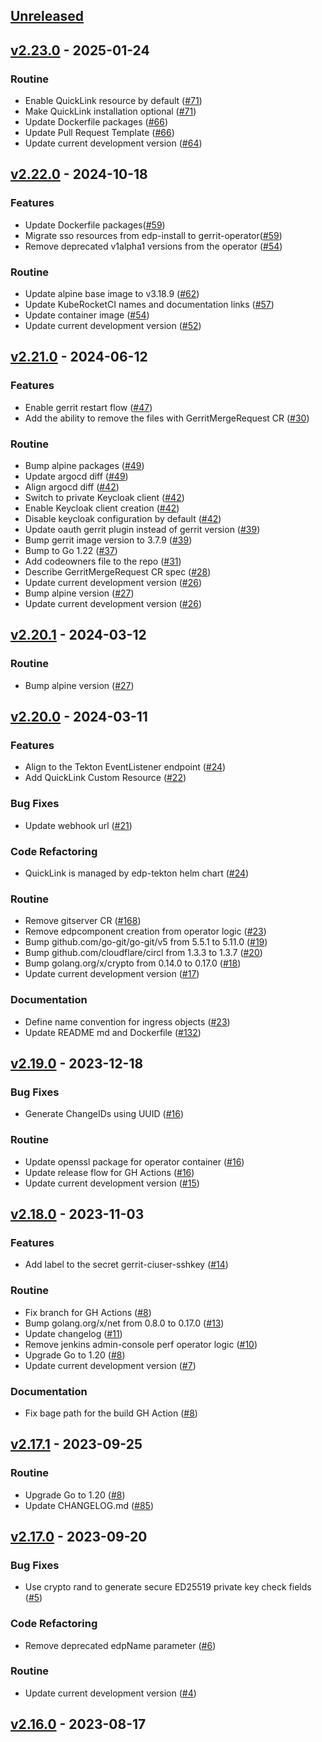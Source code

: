 <a name="unreleased"></a>
## [Unreleased]


<a name="v2.23.0"></a>
## [v2.23.0] - 2025-01-24
### Routine

- Enable QuickLink resource by default ([#71](https://github.com/epam/edp-gerrit-operator/issues/71))
- Make QuickLink installation optional ([#71](https://github.com/epam/edp-gerrit-operator/issues/71))
- Update Dockerfile packages ([#66](https://github.com/epam/edp-gerrit-operator/issues/66))
- Update Pull Request Template ([#66](https://github.com/epam/edp-gerrit-operator/issues/66))
- Update current development version ([#64](https://github.com/epam/edp-gerrit-operator/issues/64))


<a name="v2.22.0"></a>
## [v2.22.0] - 2024-10-18
### Features

- Update Dockerfile packages([#59](https://github.com/epam/edp-gerrit-operator/issues/59))
- Migrate sso resources from edp-install to gerrit-operator([#59](https://github.com/epam/edp-gerrit-operator/issues/59))
- Remove deprecated v1alpha1 versions from the operator ([#54](https://github.com/epam/edp-gerrit-operator/issues/54))

### Routine

- Update alpine base image to v3.18.9 ([#62](https://github.com/epam/edp-gerrit-operator/issues/62))
- Update KubeRocketCI names and documentation links ([#57](https://github.com/epam/edp-gerrit-operator/issues/57))
- Update container image ([#54](https://github.com/epam/edp-gerrit-operator/issues/54))
- Update current development version ([#52](https://github.com/epam/edp-gerrit-operator/issues/52))


<a name="v2.21.0"></a>
## [v2.21.0] - 2024-06-12
### Features

- Enable gerrit restart flow ([#47](https://github.com/epam/edp-gerrit-operator/issues/47))
- Add the ability to remove the files with GerritMergeRequest CR ([#30](https://github.com/epam/edp-gerrit-operator/issues/30))

### Routine

- Bump alpine packages ([#49](https://github.com/epam/edp-gerrit-operator/issues/49))
- Update argocd diff ([#49](https://github.com/epam/edp-gerrit-operator/issues/49))
- Align argocd diff ([#42](https://github.com/epam/edp-gerrit-operator/issues/42))
- Switch to private Keycloak client ([#42](https://github.com/epam/edp-gerrit-operator/issues/42))
- Enable Keycloak client creation ([#42](https://github.com/epam/edp-gerrit-operator/issues/42))
- Disable keycloak configuration by default ([#42](https://github.com/epam/edp-gerrit-operator/issues/42))
- Update oauth gerrit plugin instead of gerrit version ([#39](https://github.com/epam/edp-gerrit-operator/issues/39))
- Bump gerrit image version to 3.7.9 ([#39](https://github.com/epam/edp-gerrit-operator/issues/39))
- Bump to Go 1.22 ([#37](https://github.com/epam/edp-gerrit-operator/issues/37))
- Add codeowners file to the repo ([#31](https://github.com/epam/edp-gerrit-operator/issues/31))
- Describe GerritMergeRequest CR spec ([#28](https://github.com/epam/edp-gerrit-operator/issues/28))
- Update current development version ([#26](https://github.com/epam/edp-gerrit-operator/issues/26))
- Bump alpine version ([#27](https://github.com/epam/edp-gerrit-operator/issues/27))
- Update current development version ([#26](https://github.com/epam/edp-gerrit-operator/issues/26))


<a name="v2.20.1"></a>
## [v2.20.1] - 2024-03-12
### Routine

- Bump alpine version ([#27](https://github.com/epam/edp-gerrit-operator/issues/27))


<a name="v2.20.0"></a>
## [v2.20.0] - 2024-03-11
### Features

- Align to the Tekton EventListener endpoint ([#24](https://github.com/epam/edp-gerrit-operator/issues/24))
- Add QuickLink Custom Resource ([#22](https://github.com/epam/edp-gerrit-operator/issues/22))

### Bug Fixes

- Update webhook url ([#21](https://github.com/epam/edp-gerrit-operator/issues/21))

### Code Refactoring

- QuickLink is managed by edp-tekton helm chart ([#24](https://github.com/epam/edp-gerrit-operator/issues/24))

### Routine

- Remove gitserver CR ([#168](https://github.com/epam/edp-gerrit-operator/issues/168))
- Remove edpcomponent creation from operator logic ([#23](https://github.com/epam/edp-gerrit-operator/issues/23))
- Bump github.com/go-git/go-git/v5 from 5.5.1 to 5.11.0 ([#19](https://github.com/epam/edp-gerrit-operator/issues/19))
- Bump github.com/cloudflare/circl from 1.3.3 to 1.3.7 ([#20](https://github.com/epam/edp-gerrit-operator/issues/20))
- Bump golang.org/x/crypto from 0.14.0 to 0.17.0 ([#18](https://github.com/epam/edp-gerrit-operator/issues/18))
- Update current development version ([#17](https://github.com/epam/edp-gerrit-operator/issues/17))

### Documentation

- Define name convention for ingress objects ([#23](https://github.com/epam/edp-gerrit-operator/issues/23))
- Update README md and Dockerfile ([#132](https://github.com/epam/edp-gerrit-operator/issues/132))


<a name="v2.19.0"></a>
## [v2.19.0] - 2023-12-18
### Bug Fixes

- Generate ChangeIDs using UUID ([#16](https://github.com/epam/edp-gerrit-operator/issues/16))

### Routine

- Update openssl package for operator container ([#16](https://github.com/epam/edp-gerrit-operator/issues/16))
- Update release flow for GH Actions ([#16](https://github.com/epam/edp-gerrit-operator/issues/16))
- Update current development version ([#15](https://github.com/epam/edp-gerrit-operator/issues/15))


<a name="v2.18.0"></a>
## [v2.18.0] - 2023-11-03
### Features

- Add label to the secret gerrit-ciuser-sshkey ([#14](https://github.com/epam/edp-gerrit-operator/issues/14))

### Routine

- Fix branch for GH Actions ([#8](https://github.com/epam/edp-gerrit-operator/issues/8))
- Bump golang.org/x/net from 0.8.0 to 0.17.0 ([#13](https://github.com/epam/edp-gerrit-operator/issues/13))
- Update changelog ([#11](https://github.com/epam/edp-gerrit-operator/issues/11))
- Remove jenkins admin-console perf operator logic ([#10](https://github.com/epam/edp-gerrit-operator/issues/10))
- Upgrade Go to 1.20 ([#8](https://github.com/epam/edp-gerrit-operator/issues/8))
- Update current development version ([#7](https://github.com/epam/edp-gerrit-operator/issues/7))

### Documentation

- Fix bage path for the build GH Action ([#8](https://github.com/epam/edp-gerrit-operator/issues/8))


<a name="v2.17.1"></a>
## [v2.17.1] - 2023-09-25
### Routine

- Upgrade Go to 1.20 ([#8](https://github.com/epam/edp-gerrit-operator/issues/8))
- Update CHANGELOG.md ([#85](https://github.com/epam/edp-gerrit-operator/issues/85))


<a name="v2.17.0"></a>
## [v2.17.0] - 2023-09-20
### Bug Fixes

- Use crypto rand to generate secure ED25519 private key check fields ([#5](https://github.com/epam/edp-gerrit-operator/issues/5))

### Code Refactoring

- Remove deprecated edpName parameter ([#6](https://github.com/epam/edp-gerrit-operator/issues/6))

### Routine

- Update current development version ([#4](https://github.com/epam/edp-gerrit-operator/issues/4))


<a name="v2.16.0"></a>
## [v2.16.0] - 2023-08-17

[Unreleased]: https://github.com/epam/edp-gerrit-operator/compare/v2.23.0...HEAD
[v2.23.0]: https://github.com/epam/edp-gerrit-operator/compare/v2.22.0...v2.23.0
[v2.22.0]: https://github.com/epam/edp-gerrit-operator/compare/v2.21.0...v2.22.0
[v2.21.0]: https://github.com/epam/edp-gerrit-operator/compare/v2.20.1...v2.21.0
[v2.20.1]: https://github.com/epam/edp-gerrit-operator/compare/v2.20.0...v2.20.1
[v2.20.0]: https://github.com/epam/edp-gerrit-operator/compare/v2.19.0...v2.20.0
[v2.19.0]: https://github.com/epam/edp-gerrit-operator/compare/v2.18.0...v2.19.0
[v2.18.0]: https://github.com/epam/edp-gerrit-operator/compare/v2.17.1...v2.18.0
[v2.17.1]: https://github.com/epam/edp-gerrit-operator/compare/v2.17.0...v2.17.1
[v2.17.0]: https://github.com/epam/edp-gerrit-operator/compare/v2.16.0...v2.17.0
[v2.16.0]: https://github.com/epam/edp-gerrit-operator/compare/v2.15.0...v2.16.0
